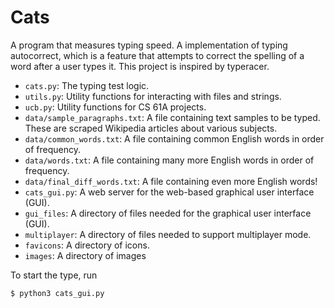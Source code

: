 # Cats
A program that measures typing speed. A implementation of typing autocorrect, which is a feature that attempts to correct the spelling of a word after a user types it. This project is inspired by typeracer.

* `cats.py`: The typing test logic.
* `utils.py`: Utility functions for interacting with files and strings.
* `ucb.py`: Utility functions for CS 61A projects.
* `data/sample_paragraphs.txt`: A file containing text samples to be typed. These are scraped Wikipedia articles about various subjects.
* `data/common_words.txt`: A file containing common English words in order of frequency.
* `data/words.txt`: A file containing many more English words in order of frequency.
* `data/final_diff_words.txt`: A file containing even more English words!
* `cats_gui.py`: A web server for the web-based graphical user interface (GUI).
* `gui_files`: A directory of files needed for the graphical user interface (GUI).
* `multiplayer`: A directory of files needed to support multiplayer mode.
* `favicons`: A directory of icons.
* `images`: A directory of images

To start the type, run
```sh
$ python3 cats_gui.py
````
